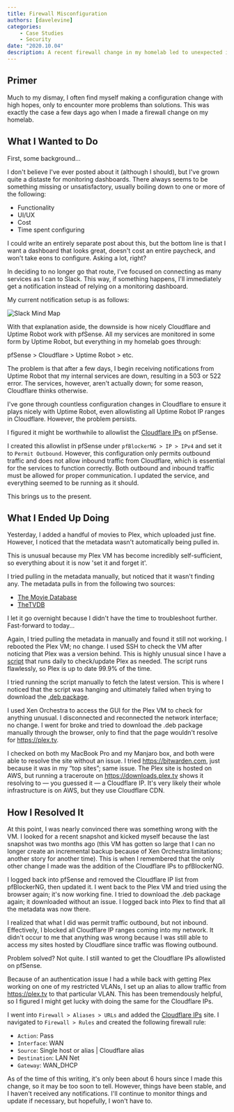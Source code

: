 ```yaml
---
title: Firewall Misconfiguration
authors: [davelevine]
categories:
    - Case Studies
    - Security
date: "2020.10.04"
description: A recent firewall change in my homelab led to unexpected issues instead of improvements.
---
```


<!--markdownlint-disable-->

## Primer

Much to my dismay, I often find myself making a configuration change with high hopes, only to encounter more problems than solutions. This was exactly the case a few days ago when I made a firewall change on my homelab.

<!-- more -->

## What I Wanted to Do

First, some background...

I don't believe I've ever posted about it (although I should), but I've grown quite a distaste for monitoring dashboards. There always seems to be something missing or unsatisfactory, usually boiling down to one or more of the following:

- Functionality
- UI/UX
- Cost
- Time spent configuring

I could write an entirely separate post about this, but the bottom line is that I want a dashboard that looks great, doesn't cost an entire paycheck, and won't take eons to configure. Asking a lot, right?

In deciding to no longer go that route, I've focused on connecting as many services as I can to Slack. This way, if something happens, I'll immediately get a notification instead of relying on a monitoring dashboard.

My current notification setup is as follows:

![Slack Mind Map](https://cdn.levine.io/uploads/images/gallery/2020-10/Tv2MhDAaCI67cYgE-slack-mind-map.png)

With that explanation aside, the downside is how nicely Cloudflare and Uptime Robot work with pfSense. All my services are monitored in some form by Uptime Robot, but everything in my homelab goes through:

pfSense > Cloudflare > Uptime Robot > etc.

The problem is that after a few days, I begin receiving notifications from Uptime Robot that my internal services are down, resulting in a 503 or 522 error. The services, however, aren't actually down; for some reason, Cloudflare thinks otherwise.

I've gone through countless configuration changes in Cloudflare to ensure it plays nicely with Uptime Robot, even allowlisting all Uptime Robot IP ranges in Cloudflare. However, the problem persists.

I figured it might be worthwhile to allowlist the [Cloudflare IPs](https://www.cloudflare.com/ips-v4) on pfSense.

I created this allowlist in pfSense under `pfBlockerNG > IP > IPv4` and set it to `Permit Outbound`. However, this configuration only permits outbound traffic and does not allow inbound traffic from Cloudflare, which is essential for the services to function correctly. Both outbound and inbound traffic must be allowed for proper communication. I updated the service, and everything seemed to be running as it should.

This brings us to the present.

## What I Ended Up Doing

Yesterday, I added a handful of movies to Plex, which uploaded just fine. However, I noticed that the metadata wasn't automatically being pulled in.

This is unusual because my Plex VM has become incredibly self-sufficient, so everything about it is now 'set it and forget it'.

I tried pulling in the metadata manually, but noticed that it wasn't finding any. The metadata pulls in from the following two sources:

- [The Movie Database](https://www.themoviedb.org)
- [TheTVDB](https://thetvdb.com)

I let it go overnight because I didn't have the time to troubleshoot further. Fast-forward to today...

Again, I tried pulling the metadata in manually and found it still not working. I rebooted the Plex VM; no change. I used SSH to check the VM after noticing that Plex was a version behind. This is highly unusual since I have a [script](https://github.com/mrworf/plexupdate) that runs daily to check/update Plex as needed. The script runs flawlessly, so Plex is up to date 99.9% of the time.

I tried running the script manually to fetch the latest version. This is where I noticed that the script was hanging and ultimately failed when trying to download the [.deb package](https://downloads.plex.tv/plex-media-server-new/1.20.2.3370-b1b651549/debian/plexmediaserver_1.20.2.3370-b1b651549_amd64.deb).

I used Xen Orchestra to access the GUI for the Plex VM to check for anything unusual. I disconnected and reconnected the network interface; no change. I went for broke and tried to download the .deb package manually through the browser, only to find that the page wouldn't resolve for <https://plex.tv>.

I checked on both my MacBook Pro and my Manjaro box, and both were able to resolve the site without an issue. I tried <https://bitwarden.com>, just because it was in my “top sites”; same issue. The Plex site is hosted on AWS, but running a traceroute on <https://downloads.plex.tv> shows it resolving to — you guessed it — a Cloudflare IP. It's very likely their whole infrastructure is on AWS, but they use Cloudflare CDN.

## How I Resolved It

At this point, I was nearly convinced there was something wrong with the VM. I looked for a recent snapshot and kicked myself because the last snapshot was two months ago (this VM has gotten so large that I can no longer create an incremental backup because of Xen Orchestra limitations; another story for another time). This is when I remembered that the only other change I made was the addition of the Cloudflare IPs to pfBlockerNG.

I logged back into pfSense and removed the Cloudflare IP list from pfBlockerNG, then updated it. I went back to the Plex VM and tried using the browser again; it's now working fine. I tried to download the .deb package again; it downloaded without an issue. I logged back into Plex to find that all the metadata was now there.

I realized that what I did was permit traffic outbound, but not inbound. Effectively, I blocked all Cloudflare IP ranges coming into my network. It didn't occur to me that anything was wrong because I was still able to access my sites hosted by Cloudflare since traffic was flowing outbound.

Problem solved? Not quite. I still wanted to get the Cloudflare IPs allowlisted on pfSense.

Because of an authentication issue I had a while back with getting Plex working on one of my restricted VLANs, I set up an alias to allow traffic from <https://plex.tv> to that particular VLAN. This has been tremendously helpful, so I figured I might get lucky with doing the same for the Cloudflare IPs.

I went into `Firewall > Aliases > URLs` and added the [Cloudflare IPs](https://www.cloudflare.com/ips-v4) site. I navigated to `Firewall > Rules` and created the following firewall rule:

- `Action`: Pass
- `Interface`: WAN
- `Source`: Single host or alias | Cloudflare alias
- `Destination`: LAN Net
- `Gateway`: WAN_DHCP

As of the time of this writing, it's only been about 6 hours since I made this change, so it may be too soon to tell. However, things have been stable, and I haven't received any notifications. I'll continue to monitor things and update if necessary, but hopefully, I won't have to.
